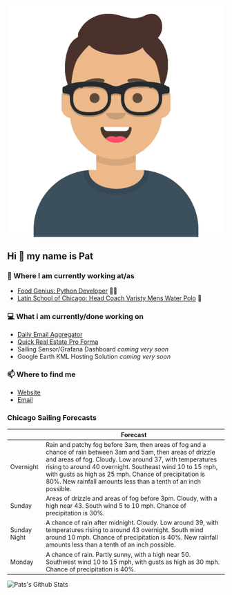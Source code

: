 [![Social banner for p-j-falconer](https://raw.githubusercontent.com/P-J-FALCONER/P-J-FALCONER/master/assets/avataaars.svg)](https://patfalconer.com/)
## Hi :wave: my name is Pat

### 💼 Where I am currently working at/as
- [Food Genius: Python Developer](https://getfoodgenius.com/) 🍔🐍
- [Latin School of Chicago: Head Coach Varisty Mens Water Polo](https://www.latinschool.org/) 🤽


### 💻 What i am currently/done working on
 - [Daily Email Aggregator](https://github.com/P-J-FALCONER/dott_daily_mail)
 - [Quick Real Estate Pro Forma](https://github.com/P-J-FALCONER/henry)
 - Sailing Sensor/Grafana Dashboard *coming very soon*
 - Google Earth KML Hosting Solution *coming very soon*

### 📫 Where to find me
 - [Website](https://patfalconer.com/)
 - [Email](mailto:patrick.j.falconer@gmail.com)


### Chicago Sailing Forecasts
|   | Forecast  |
|---|---|
| Overnight | Rain and patchy fog before 3am, then areas of fog and a chance of rain between 3am and 5am, then areas of drizzle and areas of fog. Cloudy. Low around 37, with temperatures rising to around 40 overnight. Southeast wind 10 to 15 mph, with gusts as high as 25 mph. Chance of precipitation is 80%. New rainfall amounts less than a tenth of an inch possible. |
| Sunday | Areas of drizzle and areas of fog before 3pm. Cloudy, with a high near 43. South wind 5 to 10 mph. Chance of precipitation is 30%. |
| Sunday Night | A chance of rain after midnight. Cloudy. Low around 39, with temperatures rising to around 43 overnight. South wind around 10 mph. Chance of precipitation is 40%. New rainfall amounts less than a tenth of an inch possible. |
| Monday | A chance of rain. Partly sunny, with a high near 50. Southwest wind 10 to 15 mph, with gusts as high as 30 mph. Chance of precipitation is 40%. |

![Pats's Github Stats](https://github-readme-stats.vercel.app/api?username=p-j-falconer&show_icons=true&theme=radical)
